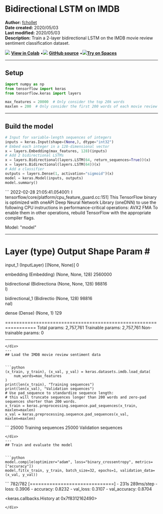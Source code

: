 # Bidirectional LSTM on IMDB

**Author:** [fchollet](https://twitter.com/fchollet)<br>
**Date created:** 2020/05/03<br>
**Last modified:** 2020/05/03<br>
**Description:** Train a 2-layer bidirectional LSTM on the IMDB movie review sentiment classification dataset.


<img class="k-inline-icon" src="https://colab.research.google.com/img/colab_favicon.ico"/> [**View in Colab**](https://colab.research.google.com/github/keras-team/keras-io/blob/master/examples/nlp/ipynb/bidirectional_lstm_imdb.ipynb)  <span class="k-dot">•</span><img class="k-inline-icon" src="https://github.com/favicon.ico"/> [**GitHub source**](https://github.com/keras-team/keras-io/blob/master/examples/nlp/bidirectional_lstm_imdb.py) 
<span class="k-dot">•</span><img class="k-inline-icon" src="https://huggingface.co/front/assets/huggingface_logo-noborder.svg"/>[**Try on Spaces**](https://huggingface.co/spaces/keras-io/bidirectional_lstm_imdb)


---
## Setup


```python
import numpy as np
from tensorflow import keras
from tensorflow.keras import layers

max_features = 20000  # Only consider the top 20k words
maxlen = 200  # Only consider the first 200 words of each movie review
```

---
## Build the model


```python
# Input for variable-length sequences of integers
inputs = keras.Input(shape=(None,), dtype="int32")
# Embed each integer in a 128-dimensional vector
x = layers.Embedding(max_features, 128)(inputs)
# Add 2 bidirectional LSTMs
x = layers.Bidirectional(layers.LSTM(64, return_sequences=True))(x)
x = layers.Bidirectional(layers.LSTM(64))(x)
# Add a classifier
outputs = layers.Dense(1, activation="sigmoid")(x)
model = keras.Model(inputs, outputs)
model.summary()
```

<div class="k-default-codeblock">
```
2022-02-28 21:05:41.054001: I tensorflow/core/platform/cpu_feature_guard.cc:151] This TensorFlow binary is optimized with oneAPI Deep Neural Network Library (oneDNN) to use the following CPU instructions in performance-critical operations:  AVX2 FMA
To enable them in other operations, rebuild TensorFlow with the appropriate compiler flags.

Model: "model"
_________________________________________________________________
 Layer (type)                Output Shape              Param #   
=================================================================
 input_1 (InputLayer)        [(None, None)]            0         
                                                                 
 embedding (Embedding)       (None, None, 128)         2560000   
                                                                 
 bidirectional (Bidirectiona  (None, None, 128)        98816     
 l)                                                              
                                                                 
 bidirectional_1 (Bidirectio  (None, 128)              98816     
 nal)                                                            
                                                                 
 dense (Dense)               (None, 1)                 129       
                                                                 
=================================================================
Total params: 2,757,761
Trainable params: 2,757,761
Non-trainable params: 0
_________________________________________________________________

```
</div>
---
## Load the IMDB movie review sentiment data


```python
(x_train, y_train), (x_val, y_val) = keras.datasets.imdb.load_data(
    num_words=max_features
)
print(len(x_train), "Training sequences")
print(len(x_val), "Validation sequences")
# Use pad_sequence to standardize sequence length:
# this will truncate sequences longer than 200 words and zero-pad sequences shorter than 200 words.
x_train = keras.preprocessing.sequence.pad_sequences(x_train, maxlen=maxlen)
x_val = keras.preprocessing.sequence.pad_sequences(x_val, maxlen=maxlen)
```

<div class="k-default-codeblock">
```
25000 Training sequences
25000 Validation sequences

```
</div>
---
## Train and evaluate the model


```python
model.compile(optimizer="adam", loss="binary_crossentropy", metrics=["accuracy"])
model.fit(x_train, y_train, batch_size=32, epochs=1, validation_data=(x_val, y_val))
```

<div class="k-default-codeblock">
```
782/782 [==============================] - 231s 289ms/step - loss: 0.3906 - accuracy: 0.8232 - val_loss: 0.3107 - val_accuracy: 0.8704

<keras.callbacks.History at 0x7f8312162490>

```
</div>